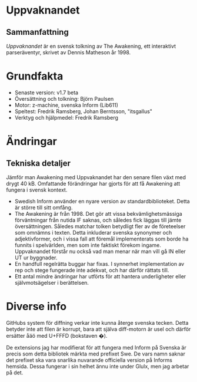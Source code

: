 	
# Uppvaknandet
## Sammanfattning

*Uppvaknandet* är en svensk tolkning av The Awakening, ett interaktivt 
parseräventyr, skrivet av Dennis Matheson år 1998.

# Grundfakta

- Senaste version: v1.7 beta
- Översättning och tolkning: Björn Paulsen
- Motor: z-machine, svenska Inform (Lib611)
- Speltest:	Fredrik Ramsberg, Johan Berntsson, "itsgallus"
- Verktyg och hjälpmedel: Fredrik Ramsberg

# Ändringar

## Tekniska detaljer
Jämför man Awakening med Uppvaknandet har den senare filen växt med drygt 40 kB. Omfattande förändringar har gjorts för att få Awakening att fungera i svensk kontext.

* Swedish Inform använder en nyare version av standardbiblioteket. Detta är större till sitt omfång. 
* The Awakening är från 1998. Det gör att vissa bekvämlighetsmässiga förväntningar från nutida IF saknas, och således fick läggas till jämte översättningen. Således matchar tolken betydligt fler av de företeelser som omnämns i texten. Detta inkluderar svenska synonymer och adjektivformer, och i vissa fall att föremål implementerats som borde ha funnits i spelvärlden, men som inte faktiskt förekom ingame. Uppvaknandet förstår nu också vad man menar när man vill gå IN eller UT ur byggnader.
* En handfull regelrätta buggar har fixas. I synnerhet implementation av rep och stege fungerade inte adekvat, och har därför rättats till.
* Ett antal mindre ändringar har utförts för att hantera underligheter eller självmotsägelser i berättelsen.  

# Diverse info

GitHubs system för diffning verkar inte kunna återge svenska tecken. Detta betyder inte att filen är korrupt, bara att själva diff-motorn är usel och därför ersätter åäö med U+FFFD (bokstaven �).

De extensions jag har modifierat för att fungera med Inform på Svenska är precis som detta bibliotek märkta med prefixet Swe. De vars namn saknar det prefixet ska vara snarlika nuvarande officiella version på Informs hemsida. Dessa fungerar i sin helhet ännu inte under Glulx, men jag arbetar på det.
